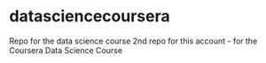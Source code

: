 datasciencecoursera
===================

Repo for the data science course
2nd repo for this account - for the Coursera Data Science Course
